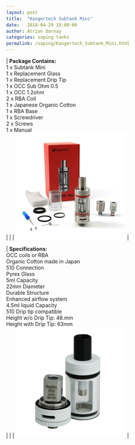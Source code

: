 ```yaml
---
layout: post  
title:  "Kangertech Subtank Mini"  
date:   2018-04-29 18:00:00  
author: Atrion Darnay  
categories: vaping tanks
permalink: /vaping/Kangertech_Subtank_Mini.html  
---
```


| <span style="font-weight:bold">Package Contains:</span><br/>1 x Subtank Mini<br/>1 x Replacement Glass<br/>1 x Replacement Drip Tip<br/>1 x OCC Sub Ohm 0.5<br/>1 x OCC 1.2ohm<br/>2 x RBA Coil<br/>1 x Japanese Organic Cotton<br/>1 x RBA Base<br/>1 x Screwdriver<br/>2 x Screws<br/>1 x Manual<br/> |  |  | <img src="/assets/vape/Kanger-Subtank-Mini.jpg" alt="Kanger Subtank Mini" style="width: 300px"/> |

| <span style="font-weight:bold">Specifications:</span><br/>OCC coils or RBA<br/>Organic Cotton made in Japan<br/>510 Connection<br/>Pyrex Glass<br/>5ml Capacity<br/>22mm Diameter<br/>Durable Structure<br/>Enhanced airflow system<br/>4.5ml liquid Capacity<br/>510 Drip tip compatible<br/>Height w/o Drip Tip: 48.mm<br/>Height with Drip Tip: 63mm<br/> |  |  | <img src="/assets/vape/Kanger-Subtank-Mini-Open.jpg" alt="Kanger Subtank Mini Open" style="width: 300px"/> |
